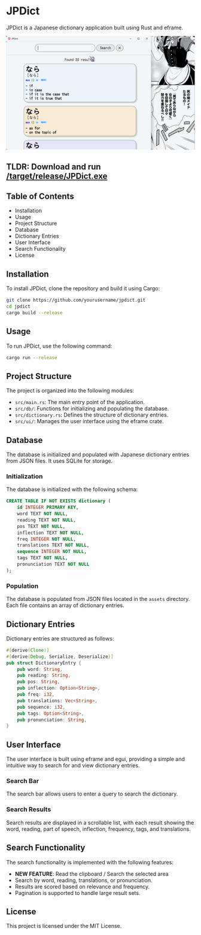 # JPDict

JPDict is a Japanese dictionary application built using Rust and eframe.

![doc/example_240613.gif](doc/example_240613.gif)

## TLDR: Download and run [/target/release/JPDict.exe](https://github.com/Luna5akura/JPdict-App/blob/master/target/release/JPDict.exe)

## Table of Contents

- Installation
- Usage
- Project Structure
- Database
- Dictionary Entries
- User Interface
- Search Functionality
- License

## Installation

To install JPDict, clone the repository and build it using Cargo:

```bash
git clone https://github.com/yourusername/jpdict.git
cd jpdict
cargo build --release
```

## Usage

To run JPDict, use the following command:
```bash
cargo run --release
```

## Project Structure

The project is organized into the following modules:

- `src/main.rs`: The main entry point of the application.
- `src/db/`: Functions for initializing and populating the database.
- `src/dictionary.rs`: Defines the structure of dictionary entries.
- `src/ui/`: Manages the user interface using the eframe crate.

## Database

The database is initialized and populated with Japanese dictionary entries from JSON files. It uses SQLite for storage.

### Initialization

The database is initialized with the following schema:

```sql
CREATE TABLE IF NOT EXISTS dictionary (
    id INTEGER PRIMARY KEY,
    word TEXT NOT NULL,
    reading TEXT NOT NULL,
    pos TEXT NOT NULL,
    inflection TEXT NOT NULL,
    freq INTEGER NOT NULL,
    translations TEXT NOT NULL,
    sequence INTEGER NOT NULL,
    tags TEXT NOT NULL,
    pronunciation TEXT NOT NULL
);
```

### Population

The database is populated from JSON files located in the `assets` directory. Each file contains an array of dictionary entries.

## Dictionary Entries

Dictionary entries are structured as follows:

```rust
#[derive(Clone)]
#[derive(Debug, Serialize, Deserialize)]
pub struct DictionaryEntry {
    pub word: String,
    pub reading: String,
    pub pos: String,
    pub inflection: Option<String>,
    pub freq: i32,
    pub translations: Vec<String>,
    pub sequence: i32,
    pub tags: Option<String>,
    pub pronunciation: String,
}
```

## User Interface

The user interface is built using eframe and egui, providing a simple and intuitive way to search for and view dictionary entries.

### Search Bar

The search bar allows users to enter a query to search the dictionary.

### Search Results

Search results are displayed in a scrollable list, with each result showing the word, reading, part of speech, inflection, frequency, tags, and translations.

## Search Functionality

The search functionality is implemented with the following features:

- **NEW FEATURE**: Read the clipboard / Search the selected area
- Search by word, reading, translations, or pronunciation.
- Results are scored based on relevance and frequency.
- Pagination is supported to handle large result sets.

## License

This project is licensed under the MIT License.
